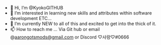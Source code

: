 - 👋 Hi, I’m @KyokoGITHUB
- 👀 I’m interested in learning new skills and attributes within software development ETC...
- 🌱 I’m currently NEW to all of this and excited to get into the thick of it.
- 📫 How to reach me ... Via Git hub or email @aarongotsmods@gmail.com or Discord ♡사랑♡#0666

<!---
KyokoGITHUB/KyokoGITHUB is a ✨ special ✨ repository because its `README.md` (this file) appears on your GitHub profile.
You can click the Preview link to take a look at your changes.
--->
